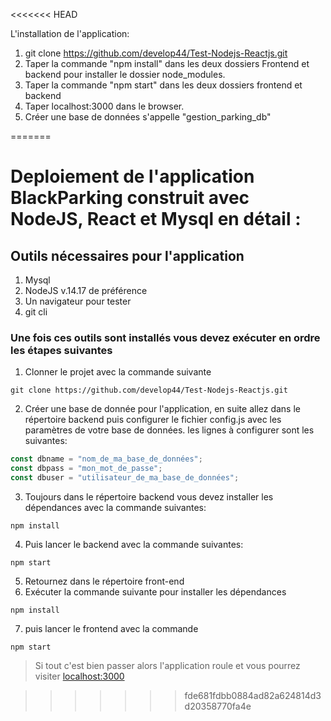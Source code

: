 <<<<<<< HEAD

L'installation de l'application:

1. git clone https://github.com/develop44/Test-Nodejs-Reactjs.git 
2. Taper la commande "npm install" dans les deux dossiers Frontend et backend pour installer le dossier node_modules.
3. Taper la commande "npm start" dans les deux dossiers frontend et backend
4. Taper localhost:3000 dans le browser.
5. Créer une base de données s'appelle "gestion_parking_db" 

=======
# Deploiement de l'application BlackParking construit avec NodeJS, React et Mysql en détail :

## Outils nécessaires pour l'application

1. Mysql
2. NodeJS v.14.17 de préférence
3. Un navigateur pour tester
3. git cli

### Une fois ces outils sont installés vous devez exécuter en ordre les étapes suivantes

1. Clonner le projet avec la commande suivante
```Shell
git clone https://github.com/develop44/Test-Nodejs-Reactjs.git
```

2. Créer une base de donnée pour l'application, en suite allez dans le répertoire backend puis configurer le fichier config.js avec les paramètres de votre base de données. 
les lignes à configurer sont les suivantes:
```JavaScript
const dbname = "nom_de_ma_base_de_données";
const dbpass = "mon_mot_de_passe";
const dbuser = "utilisateur_de_ma_base_de_données";
```
3. Toujours dans le répertoire backend vous devez installer les dépendances avec la commande suivantes:
```Shell
npm install
```
4. Puis lancer le backend avec la commande suivantes:
```Shell
npm start
```

5. Retournez dans le répertoire front-end
6. Exécuter la commande suivante pour installer les dépendances
```Shell
npm install
```
7. puis lancer le frontend avec la commande
```Shell
npm start
```

>Si tout c'est bien passer alors l'application roule et vous pourrez  visiter 
[localhost:3000](http://localhost:3000/ "Localhost")

>>>>>>> fde681fdbb0884ad82a624814d3d20358770fa4e
